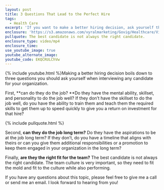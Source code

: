 ```yaml
---
layout: post
title: 3 Questions That Lead to the Perfect Hire
tags:
  - Health Care
excerpt: 'If you want to make a better hiring decision, ask yourself these three questions when interviewing candidates.'
enclosure: 'https://s3.amazonaws.com/vyralmarketing/Govig/Healthcare/Videos/2017/3+Questions+That+Lead+to+the+Perfect+Hire.mp4'
pullquote: The best candidate is not always the right candidate.
enclosure_type: video/mp4
enclosure_time:
use_youtube_image: true
youtube_alternate_image:
youtube_code: EKQCRULChVw
---
```



{% include youtube.html %}Making a better hiring decision boils down to three questions you should ask yourself when interviewing any candidate for your organization.

First, **can do they do the job?&nbsp;**Do they have the mental ability, skillset, and personality to do the job well? If they don’t have the skillset to do the job well, do you have the ability to train them and teach them the required skills to get them up to speed quickly to give you a return on investment for that hire?

{% include pullquote.html %}

Second, **can they do the job long term?** Do they have the aspirations to be at the job long term? If they don’t, do you have a timeline that aligns with theirs or can you give them additional responsibilities or a promotion to keep them engaged in your organization in the long term?

Finally, **are they the right fit for the team?** The best candidate is not always the right candidate. The team culture is very important, so they need to fit the mold and fit to the culture while also performing.

If you have any questions about this topic, please feel free to give me a call or send me an email. I look forward to hearing from you!